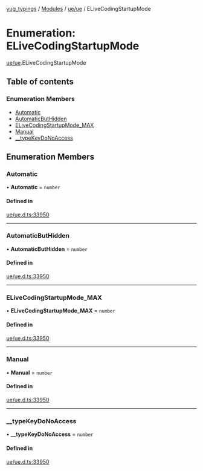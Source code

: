 [yug_typings](../README.md) / [Modules](../modules.md) / [ue/ue](../modules/ue_ue.md) / ELiveCodingStartupMode

# Enumeration: ELiveCodingStartupMode

[ue/ue](../modules/ue_ue.md).ELiveCodingStartupMode

## Table of contents

### Enumeration Members

- [Automatic](ue_ue.ELiveCodingStartupMode.md#automatic)
- [AutomaticButHidden](ue_ue.ELiveCodingStartupMode.md#automaticbuthidden)
- [ELiveCodingStartupMode\_MAX](ue_ue.ELiveCodingStartupMode.md#elivecodingstartupmode_max)
- [Manual](ue_ue.ELiveCodingStartupMode.md#manual)
- [\_\_typeKeyDoNoAccess](ue_ue.ELiveCodingStartupMode.md#__typekeydonoaccess)

## Enumeration Members

### Automatic

• **Automatic** = `number`

#### Defined in

[ue/ue.d.ts:33950](https://github.com/YugMetaverse/yug_typings/blob/b7d9b19/ue/ue.d.ts#L33950)

___

### AutomaticButHidden

• **AutomaticButHidden** = `number`

#### Defined in

[ue/ue.d.ts:33950](https://github.com/YugMetaverse/yug_typings/blob/b7d9b19/ue/ue.d.ts#L33950)

___

### ELiveCodingStartupMode\_MAX

• **ELiveCodingStartupMode\_MAX** = `number`

#### Defined in

[ue/ue.d.ts:33950](https://github.com/YugMetaverse/yug_typings/blob/b7d9b19/ue/ue.d.ts#L33950)

___

### Manual

• **Manual** = `number`

#### Defined in

[ue/ue.d.ts:33950](https://github.com/YugMetaverse/yug_typings/blob/b7d9b19/ue/ue.d.ts#L33950)

___

### \_\_typeKeyDoNoAccess

• **\_\_typeKeyDoNoAccess** = `number`

#### Defined in

[ue/ue.d.ts:33950](https://github.com/YugMetaverse/yug_typings/blob/b7d9b19/ue/ue.d.ts#L33950)
